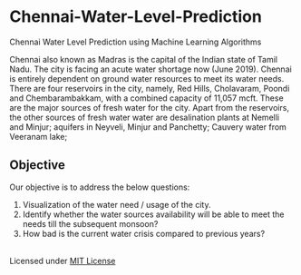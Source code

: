 # Chennai-Water-Level-Prediction
Chennai Water Level Prediction using Machine Learning Algorithms



Chennai also known as Madras is the capital of the Indian state of Tamil Nadu. The city is facing an acute water shortage now (June 2019). Chennai is entirely dependent on ground water resources to meet its water needs.
 There are four reservoirs in the city, namely, Red Hills, Cholavaram, Poondi and Chembarambakkam, with a combined capacity of 11,057 mcft.
 These are the major sources of fresh water for the city.
Apart from the reservoirs, the other sources of fresh water water are desalination plants at Nemelli and Minjur; aquifers in Neyveli, Minjur and Panchetty; Cauvery water from Veeranam lake;


## Objective
Our objective is to address the below questions:
1.	Visualization of the water need / usage of the city.
2.	Identify whether the water sources availability will be able to meet the needs till the subsequent monsoon?
3.	How bad is the current water crisis compared to previous years?


</BR> Licensed under [MIT License](LICENSE)


